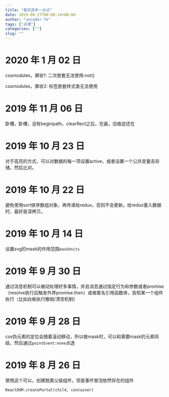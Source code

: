 ```yaml
---
title: "每天进步一点点"
date: 2019-08-27T00:09:14+08:00
author: "uncoder-fe"
tags: ["点滴"]
categories: [""]
slug: ""
---
```

# 2020 年 1 月 02 日

cssmodules，罪状1: 二次嵌套无法使用:not()

cssmodules，罪状2: 标签嵌套样式类无法使用


# 2019 年 11 月 06 日

卧槽，卧槽，没有beginpath，clearRect之后，在画，旧痕迹还在

# 2019 年 10 月 23 日

对于高亮的方式，可以对数据的每一项设置active，或者设置一个公共变量去存储，然后比对。

# 2019 年 10 月 22 日

避免使用sort排序数组对象，再传递给redux，否则不会更新。给redux塞入数据时，最好是深拷贝。

# 2019 年 10 月 14 日

设置svg的mask的作用范围`maskUnits`

# 2019 年 9 月 30 日

通过消息机制可以被动处理好多事情，并且消息通过指定行为和参数或者promise（resolve执行后触发外界promise.then）或者匿名引用函数体，告知某一个组件执行（比如白板执行撤销/清空机制）

# 2019 年 9 月 28 日

css伪元素的定位会随着滚动移动，所以做mask时，可以和需要mask的元素同级，然后通过`pointEvent:none`点透

# 2019 年 8 月 26 日

使用这个可以，创建脱离父级组件，但是事件冒泡依然存在的组件

```
ReactDOM.createPortal(child, container)
```
